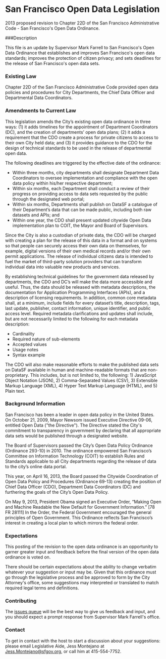 San Francisco Open Data Legislation
===================================
2013 proposed revision to Chapter 22D of the San Francisco Administrative Code - San Francisco's Open Data Ordinance. 

###Description

This file is an update by Supervisor Mark Farrell to San Francisco's Open Data Ordinance that establishes and improves San Francisco's open data standards; improves the protection of citizen privacy; and sets deadlines for the release of San Francisco's open data sets.  

### Existing Law

Chapter 22D of the San Francisco Administrative Code provided open data policies and procedures for City Departments, the Chief Data Officer and Departmental Data Coordinators. 

### Amendments to Current Law

This legislation amends the City’s existing open data ordinance in three ways: (1) it adds timelines for the appointment of Department Coordinators (DC), and the creation of departments’ open data plans; (2) it adds a requirement that the CDO create a process for private citizens to access to their own City held data; and (3) it provides guidance to the CDO for the design of technical standards to be used in the release of departmental open data. 

The following deadlines are triggered by the effective date of the ordinance:

- Within three months, city departments shall designate Department Data Coordinators to oversee implementation and compliance with the open data policy within his/her respective department;
- Within six months, each Department shall conduct a review of their progress on providing access to data sets requested by the public through the designated web portal;
- Within six months, Departments shall publish on DataSF a catalogue of their  Department’s data that can be made public, including both raw datasets and APIs; and
- Within one year, the CDO shall present updated citywide Open Data implementation plan to COIT, the Mayor and Board of Supervisors. 

Since the City is also a custodian of private data, the CDO will be charged with creating a plan for the release of this data in a format and on systems so that people can securely access their own data on themselves, for example, digital versions of their own medical records and/or their own permit applications.  The release of individual citizens data is intended to fuel the market of third-party solution providers that can transform individual data into valuable new products and services.

By establishing technical guidelines for the government data released by departments, the CDO and DC’s will make the data more accessible and useful.  Thus, the data should be released with metadata descriptions, the documentation for Application Programming Interfaces (APIs), and a description of licensing requirements.  In addition, common core metadata shall, at a minimum, include fields for every dataset’s title, description, tags, last update, publisher, contact information, unique identifier, and public access level.  Required metadata clarifications and updates shall include, but are not necessarily limited to the following for each metadata description:

- Cardinality
- Required nature of sub-elements
- Accepted values
- Usage notes
- Syntax example

The CDO will also make reasonable efforts to make the published data sets on DataSF available in human and machine-readable formats that are non-proprietary.  This includes, but is not limited to, the following: 1) JavaScript Object Notation (JSON), 2) Comma-Separated Values (CSV), 3) Extensible Markup Language (XML), 4) Hyper Text Markup Language (HTML), and  5) Plain text.

### Background Information

San Francisco has been a leader in open data policy in the United States.  On October 21, 2009, Mayor Newsom issued Executive Directive 09-06, entitled Open Data ("the Directive").  The Directive stated the City's commitment to transparency in government by declaring that all appropriate data sets would be published through a designated website.  

The Board of Supervisors passed the City’s Open Data Policy Ordinance (Ordinance 293-10) in 2010. The ordinance empowered San Francisco’s Committee on Information Technology (COIT) to establish Rules and Standards applicable to all City departments regarding the release of data to the city’s online data portal. 

This year, on April 16, 2013, the Board passed the Citywide Coordination of Open Data Policy and Procedures (Ordinance 69-13) creating the position of Chief Data Officer (CDO), Department Data Coordinators (DC) and furthering the goals of the City’s Open Data Policy. 

On May 9, 2013, President Obama signed an Executive Order, “Making Open and Machine Readable the New Default for Government Information.” [78 FR 28111]  In the Order, the Federal Government encouraged the general principles of Open Government.
This Ordinance reflects San Francisco’s interest in creating a local plan to which mirrors the federal order. 

### **Expectations**
This posting of the revision to the open data ordinance is an opportunity to garner greater input and feedback before the final version of the open data ordinance is voted on. 

There should be certain expectations about the ability to change verbatim whatever your suggestion or input may be. Given that this ordinance must go through the legislative process and be approved to form by the City Attorney's office, some suggestions may interpreted or translated to match required legal terms and definitions. 

### **Contributing**
The [issues queue](https://github.com/SupervisorMarkFarrell/San-Francisco-Open-Data-Legislation/issues) will be the best way to give us feedback and input, and you should expect a prompt response from Supervisor Mark Farrell's office. 

### **Contact**
To get in contact with the host to start a discussion about your suggestions: please email Legislative Aide, Jess Montejano at Jess.Montejano@sfgov.org, or call him at 415-554-7752.  









